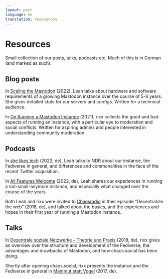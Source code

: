 ```yaml
---
layout: post
language: en
translation: ressourcen
---
```

# Resources

Small collection of our posts, talks, podcasts etc. Much of this is in German (and marked as such).

## Blog posts

In [Scaling the Mastodon](https://leah.is/posts/scaling-the-mastodon/) (2022), Leah talks about hardware and software
requirements of a growing Mastodon instance over the course of 5-6 years. She gives detailed stats for our servers and
configs. Written for a technical audience.

In [On Running a Mastodon Instance](https://rixx.de/blog/on-running-a-mastodon-instance/) (2021), rixx collects the good
and bad aspects of running an instance, with a particular eye to moderation and social conflicts. Written for aspiring
admins and people interested in understanding community moderation.

## Podcasts

In [she likes
tech](https://www.ardaudiothek.de/episode/she-likes-tech-der-podcast-ueber-technologie/troeoet-statt-tweet-mit-leah-oswald/ndr/12114311/)
(2022, de), Leah talks to NDR about our instance, the Fediverse in general, and differences and commonalities in the
face of the recent Twitter acquisition.

In [All Features Welcome](https://features-welcome.de/?podcast=all-features-welcome-009-mastodon) (2022, de), Leah
shares our experiences in running a not-small-anymore instance, and especially what changed over the course of the
years.

Both Leah and rixx were invited to [Chaosradio](https://chaosradio.de/cr249-decentralizetheweb) in their episode
“Decentralize the web” (2018, de), and talked about the basics, and the experiences and hopes in their first year of running
a Mastodon instance.

## Talks

In [Dezentrale soziale Netzwerke – Theorie und
Praxis](https://media.ccc.de/v/gpn18-175-dezentrale-soziale-netzwerke-theorie-und-praxis) (2018, de), rixx gives an
overview over the structure and development of the Fediverse, the advantages and drawbacks of Mastodon, and how
chaos.social has been doing.

Shortly after opening chaos.social, rixx presents the instance and the Fediverse in general in [Mammut statt
Vogel](https://media.ccc.de/v/gpn17-8575-mammut_statt_vogel) (2017, de).
